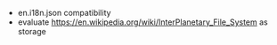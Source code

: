 * en.i18n.json compatibility
* evaluate https://en.wikipedia.org/wiki/InterPlanetary_File_System as storage